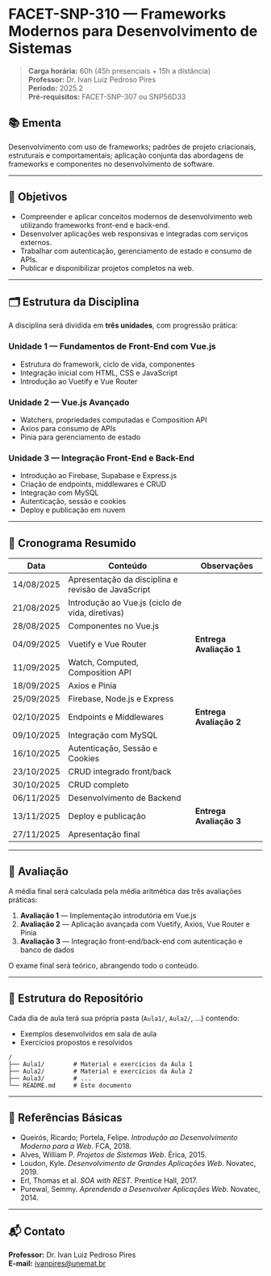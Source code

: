# FACET-SNP-310 — Frameworks Modernos para Desenvolvimento de Sistemas

> **Carga horária:** 60h (45h presenciais + 15h a distância)  
> **Professor:** Dr. Ivan Luiz Pedroso Pires  
> **Período:** 2025.2  
> **Pré-requisitos:** FACET-SNP-307 ou SNP56D33

## 📚 Ementa
Desenvolvimento com uso de frameworks; padrões de projeto criacionais, estruturais e comportamentais; aplicação conjunta das abordagens de frameworks e componentes no desenvolvimento de software.

---

## 🎯 Objetivos
- Compreender e aplicar conceitos modernos de desenvolvimento web utilizando frameworks front-end e back-end.
- Desenvolver aplicações web responsivas e integradas com serviços externos.
- Trabalhar com autenticação, gerenciamento de estado e consumo de APIs.
- Publicar e disponibilizar projetos completos na web.

---

## 🗂 Estrutura da Disciplina

A disciplina será dividida em **três unidades**, com progressão prática:

### **Unidade 1** — Fundamentos de Front-End com Vue.js
- Estrutura do framework, ciclo de vida, componentes
- Integração inicial com HTML, CSS e JavaScript
- Introdução ao Vuetify e Vue Router

### **Unidade 2** — Vue.js Avançado
- Watchers, propriedades computadas e Composition API
- Axios para consumo de APIs
- Pinia para gerenciamento de estado

### **Unidade 3** — Integração Front-End e Back-End
- Introdução ao Firebase, Supabase e Express.js
- Criação de endpoints, middlewares e CRUD
- Integração com MySQL
- Autenticação, sessão e cookies
- Deploy e publicação em nuvem

---

## 📅 Cronograma Resumido

| Data       | Conteúdo | Observações |
|------------|----------|-------------|
| 14/08/2025 | Apresentação da disciplina e revisão de JavaScript | |
| 21/08/2025 | Introdução ao Vue.js (ciclo de vida, diretivas) | |
| 28/08/2025 | Componentes no Vue.js | |
| 04/09/2025 | Vuetify e Vue Router | **Entrega Avaliação 1** |
| 11/09/2025 | Watch, Computed, Composition API | |
| 18/09/2025 | Axios e Pinia | |
| 25/09/2025 | Firebase, Node.js e Express | |
| 02/10/2025 | Endpoints e Middlewares | **Entrega Avaliação 2** |
| 09/10/2025 | Integração com MySQL | |
| 16/10/2025 | Autenticação, Sessão e Cookies | |
| 23/10/2025 | CRUD integrado front/back | |
| 30/10/2025 | CRUD completo | |
| 06/11/2025 | Desenvolvimento de Backend | |
| 13/11/2025 | Deploy e publicação | **Entrega Avaliação 3** |
| 27/11/2025 | Apresentação final | |

---

## 📝 Avaliação
A média final será calculada pela média aritmética das três avaliações práticas:

1. **Avaliação 1** — Implementação introdutória em Vue.js
2. **Avaliação 2** — Aplicação avançada com Vuetify, Axios, Vue Router e Pinia
3. **Avaliação 3** — Integração front-end/back-end com autenticação e banco de dados

O exame final será teórico, abrangendo todo o conteúdo.

---

## 📂 Estrutura do Repositório

Cada dia de aula terá sua própria pasta (`Aula1/`, `Aula2/`, ...) contendo:
- Exemplos desenvolvidos em sala de aula
- Exercícios propostos e resolvidos

```
/
├── Aula1/        # Material e exercícios da Aula 1
├── Aula2/        # Material e exercícios da Aula 2
├── Aula3/        # ...
└── README.md     # Este documento
```

---

## 📖 Referências Básicas
- Queirós, Ricardo; Portela, Felipe. *Introdução ao Desenvolvimento Moderno para a Web*. FCA, 2018.
- Alves, William P. *Projetos de Sistemas Web*. Érica, 2015.
- Loudon, Kyle. *Desenvolvimento de Grandes Aplicações Web*. Novatec, 2019.
- Erl, Thomas et al. *SOA with REST*. Prentice Hall, 2017.
- Purewal, Semmy. *Aprendendo a Desenvolver Aplicações Web*. Novatec, 2014.

---

## 📬 Contato
**Professor:** Dr. Ivan Luiz Pedroso Pires  
**E-mail:** ivanpires@unemat.br  